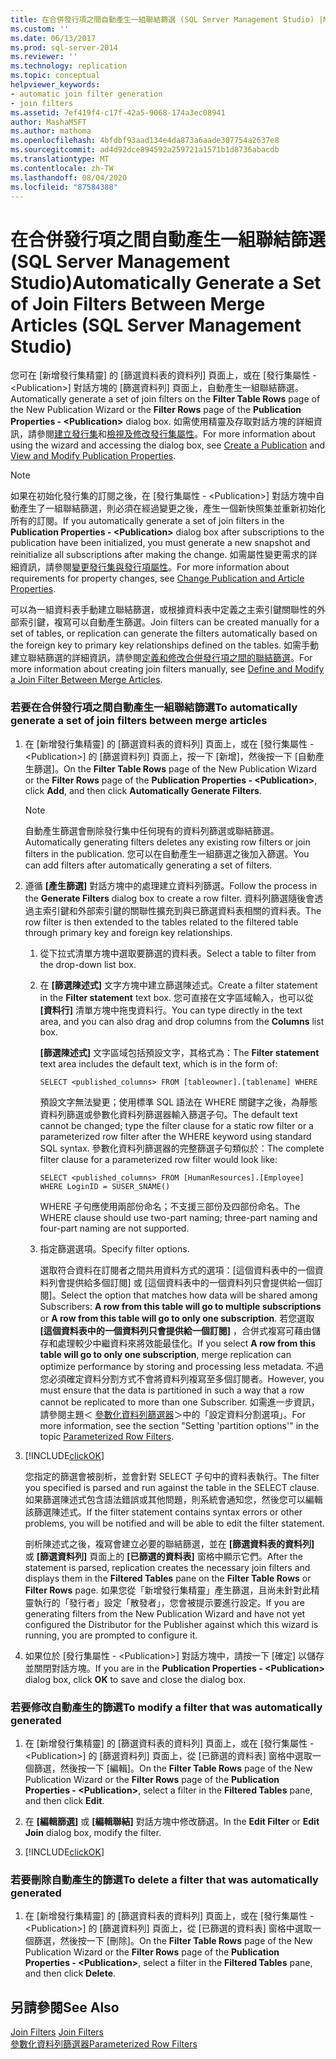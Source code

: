 ```yaml
---
title: 在合併發行項之間自動產生一組聯結篩選 (SQL Server Management Studio) |Microsoft Docs
ms.custom: ''
ms.date: 06/13/2017
ms.prod: sql-server-2014
ms.reviewer: ''
ms.technology: replication
ms.topic: conceptual
helpviewer_keywords:
- automatic join filter generation
- join filters
ms.assetid: 7ef419f4-c17f-42a5-9068-174a3ec08941
author: MashaMSFT
ms.author: mathoma
ms.openlocfilehash: 4bfdbf93aad134e4da873a6aade307754a2637e8
ms.sourcegitcommit: ad4d92dce894592a259721a1571b1d8736abacdb
ms.translationtype: MT
ms.contentlocale: zh-TW
ms.lasthandoff: 08/04/2020
ms.locfileid: "87584388"
---
```

# <a name="automatically-generate-a-set-of-join-filters-between-merge-articles-sql-server-management-studio"></a><span data-ttu-id="095ac-102">在合併發行項之間自動產生一組聯結篩選 (SQL Server Management Studio)</span><span class="sxs-lookup"><span data-stu-id="095ac-102">Automatically Generate a Set of Join Filters Between Merge Articles (SQL Server Management Studio)</span></span>
  <span data-ttu-id="095ac-103">您可在 [新增發行集精靈] 的 [篩選資料表的資料列] 頁面上，或在 [發行集屬性 - \<Publication>] 對話方塊的 [篩選資料列] 頁面上，自動產生一組聯結篩選。</span><span class="sxs-lookup"><span data-stu-id="095ac-103">Automatically generate a set of join filters on the **Filter Table Rows** page of the New Publication Wizard or the **Filter Rows** page of the **Publication Properties - \<Publication>** dialog box.</span></span> <span data-ttu-id="095ac-104">如需使用精靈及存取對話方塊的詳細資訊，請參閱[建立發行集](create-a-publication.md)和[檢視及修改發行集屬性](view-and-modify-publication-properties.md)。</span><span class="sxs-lookup"><span data-stu-id="095ac-104">For more information about using the wizard and accessing the dialog box, see [Create a Publication](create-a-publication.md) and [View and Modify Publication Properties](view-and-modify-publication-properties.md).</span></span>  
  
> [!NOTE]  
>  <span data-ttu-id="095ac-105">如果在初始化發行集的訂閱之後，在 [發行集屬性 - \<Publication>] 對話方塊中自動產生了一組聯結篩選，則必須在經過變更之後，產生一個新快照集並重新初始化所有的訂閱。</span><span class="sxs-lookup"><span data-stu-id="095ac-105">If you automatically generate a set of join filters in the **Publication Properties - \<Publication>** dialog box after subscriptions to the publication have been initialized, you must generate a new snapshot and reinitialize all subscriptions after making the change.</span></span> <span data-ttu-id="095ac-106">如需屬性變更需求的詳細資訊，請參閱[變更發行集與發行項屬性](change-publication-and-article-properties.md)。</span><span class="sxs-lookup"><span data-stu-id="095ac-106">For more information about requirements for property changes, see [Change Publication and Article Properties](change-publication-and-article-properties.md).</span></span>  
  
 <span data-ttu-id="095ac-107">可以為一組資料表手動建立聯結篩選，或根據資料表中定義之主索引鍵關聯性的外部索引鍵，複寫可以自動產生篩選。</span><span class="sxs-lookup"><span data-stu-id="095ac-107">Join filters can be created manually for a set of tables, or replication can generate the filters automatically based on the foreign key to primary key relationships defined on the tables.</span></span> <span data-ttu-id="095ac-108">如需手動建立聯結篩選的詳細資訊，請參閱[定義和修改合併發行項之間的聯結篩選](define-and-modify-a-join-filter-between-merge-articles.md)。</span><span class="sxs-lookup"><span data-stu-id="095ac-108">For more information about creating join filters manually, see [Define and Modify a Join Filter Between Merge Articles](define-and-modify-a-join-filter-between-merge-articles.md).</span></span>  
  
### <a name="to-automatically-generate-a-set-of-join-filters-between-merge-articles"></a><span data-ttu-id="095ac-109">若要在合併發行項之間自動產生一組聯結篩選</span><span class="sxs-lookup"><span data-stu-id="095ac-109">To automatically generate a set of join filters between merge articles</span></span>  
  
1.  <span data-ttu-id="095ac-110">在 [新增發行集精靈] 的 [篩選資料表的資料列] 頁面上，或在 [發行集屬性 - \<Publication>] 的 [篩選資料列] 頁面上，按一下 [新增]，然後按一下 [自動產生篩選]。</span><span class="sxs-lookup"><span data-stu-id="095ac-110">On the **Filter Table Rows** page of the New Publication Wizard or the **Filter Rows** page of the **Publication Properties - \<Publication>**, click **Add**, and then click **Automatically Generate Filters**.</span></span>  
  
    > [!NOTE]  
    >  <span data-ttu-id="095ac-111">自動產生篩選會刪除發行集中任何現有的資料列篩選或聯結篩選。</span><span class="sxs-lookup"><span data-stu-id="095ac-111">Automatically generating filters deletes any existing row filters or join filters in the publication.</span></span> <span data-ttu-id="095ac-112">您可以在自動產生一組篩選之後加入篩選。</span><span class="sxs-lookup"><span data-stu-id="095ac-112">You can add filters after automatically generating a set of filters.</span></span>  
  
2.  <span data-ttu-id="095ac-113">遵循 **[產生篩選]** 對話方塊中的處理建立資料列篩選。</span><span class="sxs-lookup"><span data-stu-id="095ac-113">Follow the process in the **Generate Filters** dialog box to create a row filter.</span></span> <span data-ttu-id="095ac-114">資料列篩選隨後會透過主索引鍵和外部索引鍵的關聯性擴充到與已篩選資料表相關的資料表。</span><span class="sxs-lookup"><span data-stu-id="095ac-114">The row filter is then extended to the tables related to the filtered table through primary key and foreign key relationships.</span></span>  
  
    1.  <span data-ttu-id="095ac-115">從下拉式清單方塊中選取要篩選的資料表。</span><span class="sxs-lookup"><span data-stu-id="095ac-115">Select a table to filter from the drop-down list box.</span></span>  
  
    2.  <span data-ttu-id="095ac-116">在 **[篩選陳述式]** 文字方塊中建立篩選陳述式。</span><span class="sxs-lookup"><span data-stu-id="095ac-116">Create a filter statement in the **Filter statement** text box.</span></span> <span data-ttu-id="095ac-117">您可直接在文字區域輸入，也可以從 **[資料行]** 清單方塊中拖曳資料行。</span><span class="sxs-lookup"><span data-stu-id="095ac-117">You can type directly in the text area, and you can also drag and drop columns from the **Columns** list box.</span></span>  
  
         <span data-ttu-id="095ac-118">**[篩選陳述式]** 文字區域包括預設文字，其格式為：</span><span class="sxs-lookup"><span data-stu-id="095ac-118">The **Filter statement** text area includes the default text, which is in the form of:</span></span>  
  
        ```  
        SELECT <published_columns> FROM [tableowner].[tablename] WHERE  
        ```  
  
         <span data-ttu-id="095ac-119">預設文字無法變更；使用標準 SQL 語法在 WHERE 關鍵字之後，為靜態資料列篩選或參數化資料列篩選器輸入篩選子句。</span><span class="sxs-lookup"><span data-stu-id="095ac-119">The default text cannot be changed; type the filter clause for a static row filter or a parameterized row filter after the WHERE keyword using standard SQL syntax.</span></span> <span data-ttu-id="095ac-120">參數化資料列篩選器的完整篩選子句類似於：</span><span class="sxs-lookup"><span data-stu-id="095ac-120">The complete filter clause for a parameterized row filter would look like:</span></span>  
  
        ```  
        SELECT <published_columns> FROM [HumanResources].[Employee] WHERE LoginID = SUSER_SNAME()  
        ```  
  
         <span data-ttu-id="095ac-121">WHERE 子句應使用兩部份命名；不支援三部份及四部份命名。</span><span class="sxs-lookup"><span data-stu-id="095ac-121">The WHERE clause should use two-part naming; three-part naming and four-part naming are not supported.</span></span>  
  
    3.  <span data-ttu-id="095ac-122">指定篩選選項。</span><span class="sxs-lookup"><span data-stu-id="095ac-122">Specify filter options.</span></span>  
  
         <span data-ttu-id="095ac-123">選取符合資料在訂閱者之間共用資料方式的選項：[這個資料表中的一個資料列會提供給多個訂閱] 或 [這個資料表中的一個資料列只會提供給一個訂閱]。</span><span class="sxs-lookup"><span data-stu-id="095ac-123">Select the option that matches how data will be shared among Subscribers: **A row from this table will go to multiple subscriptions** or **A row from this table will go to only one subscription**.</span></span> <span data-ttu-id="095ac-124">若您選取 **[這個資料表中的一個資料列只會提供給一個訂閱]** ，合併式複寫可藉由儲存和處理較少中繼資料來將效能最佳化。</span><span class="sxs-lookup"><span data-stu-id="095ac-124">If you select **A row from this table will go to only one subscription**, merge replication can optimize performance by storing and processing less metadata.</span></span> <span data-ttu-id="095ac-125">不過您必須確定資料分割方式不會將資料列複寫至多個訂閱者。</span><span class="sxs-lookup"><span data-stu-id="095ac-125">However, you must ensure that the data is partitioned in such a way that a row cannot be replicated to more than one Subscriber.</span></span> <span data-ttu-id="095ac-126">如需進一步資訊，請參閱主題＜ [參數化資料列篩選器](../merge/parameterized-filters-parameterized-row-filters.md)＞中的「設定資料分割選項」。</span><span class="sxs-lookup"><span data-stu-id="095ac-126">For more information, see the section "Setting 'partition options'" in the topic [Parameterized Row Filters](../merge/parameterized-filters-parameterized-row-filters.md).</span></span>  
  
3.  [!INCLUDE[clickOK](../../../includes/clickok-md.md)]  
  
     <span data-ttu-id="095ac-127">您指定的篩選會被剖析，並會針對 SELECT 子句中的資料表執行。</span><span class="sxs-lookup"><span data-stu-id="095ac-127">The filter you specified is parsed and run against the table in the SELECT clause.</span></span> <span data-ttu-id="095ac-128">如果篩選陳述式包含語法錯誤或其他問題，則系統會通知您，然後您可以編輯該篩選陳述式。</span><span class="sxs-lookup"><span data-stu-id="095ac-128">If the filter statement contains syntax errors or other problems, you will be notified and will be able to edit the filter statement.</span></span>  
  
     <span data-ttu-id="095ac-129">剖析陳述式之後，複寫會建立必要的聯結篩選，並在 **[篩選資料表的資料列]** 或 **[篩選資料列]** 頁面上的 **[已篩選的資料表]** 窗格中顯示它們。</span><span class="sxs-lookup"><span data-stu-id="095ac-129">After the statement is parsed, replication creates the necessary join filters and displays them in the **Filtered Tables** pane on the **Filter Table Rows** or **Filter Rows** page.</span></span> <span data-ttu-id="095ac-130">如果您從「新增發行集精靈」產生篩選，且尚未針對此精靈執行的「發行者」設定「散發者」，您會被提示要進行設定。</span><span class="sxs-lookup"><span data-stu-id="095ac-130">If you are generating filters from the New Publication Wizard and have not yet configured the Distributor for the Publisher against which this wizard is running, you are prompted to configure it.</span></span>  
  
4.  <span data-ttu-id="095ac-131">如果位於 [發行集屬性 - \<Publication>] 對話方塊中，請按一下 [確定] 以儲存並關閉對話方塊。</span><span class="sxs-lookup"><span data-stu-id="095ac-131">If you are in the **Publication Properties - \<Publication>** dialog box, click **OK** to save and close the dialog box.</span></span>  
  
### <a name="to-modify-a-filter-that-was-automatically-generated"></a><span data-ttu-id="095ac-132">若要修改自動產生的篩選</span><span class="sxs-lookup"><span data-stu-id="095ac-132">To modify a filter that was automatically generated</span></span>  
  
1.  <span data-ttu-id="095ac-133">在 [新增發行集精靈] 的 [篩選資料表的資料列] 頁面上，或在 [發行集屬性 - \<Publication>] 的 [篩選資料列] 頁面上，從 [已篩選的資料表] 窗格中選取一個篩選，然後按一下 [編輯]。</span><span class="sxs-lookup"><span data-stu-id="095ac-133">On the **Filter Table Rows** page of the New Publication Wizard or the **Filter Rows** page of the **Publication Properties - \<Publication>**, select a filter in the **Filtered Tables** pane, and then click **Edit**.</span></span>  
  
2.  <span data-ttu-id="095ac-134">在 **[編輯篩選]** 或 **[編輯聯結]** 對話方塊中修改篩選。</span><span class="sxs-lookup"><span data-stu-id="095ac-134">In the **Edit Filter** or **Edit Join** dialog box, modify the filter.</span></span>  
  
3.  [!INCLUDE[clickOK](../../../includes/clickok-md.md)]  
  
### <a name="to-delete-a-filter-that-was-automatically-generated"></a><span data-ttu-id="095ac-135">若要刪除自動產生的篩選</span><span class="sxs-lookup"><span data-stu-id="095ac-135">To delete a filter that was automatically generated</span></span>  
  
1.  <span data-ttu-id="095ac-136">在 [新增發行集精靈] 的 [篩選資料表的資料列] 頁面上，或在 [發行集屬性 - \<Publication>] 的 [篩選資料列] 頁面上，從 [已篩選的資料表] 窗格中選取一個篩選，然後按一下 [刪除]。</span><span class="sxs-lookup"><span data-stu-id="095ac-136">On the **Filter Table Rows** page of the New Publication Wizard or the **Filter Rows** page of the **Publication Properties - \<Publication>**, select a filter in the **Filtered Tables** pane, and then click **Delete**.</span></span>  
  
## <a name="see-also"></a><span data-ttu-id="095ac-137">另請參閱</span><span class="sxs-lookup"><span data-stu-id="095ac-137">See Also</span></span>  
 <span data-ttu-id="095ac-138">[Join Filters](../merge/join-filters.md) </span><span class="sxs-lookup"><span data-stu-id="095ac-138">[Join Filters](../merge/join-filters.md) </span></span>  
 [<span data-ttu-id="095ac-139">參數化資料列篩選器</span><span class="sxs-lookup"><span data-stu-id="095ac-139">Parameterized Row Filters</span></span>](../merge/parameterized-filters-parameterized-row-filters.md)  
  
  
